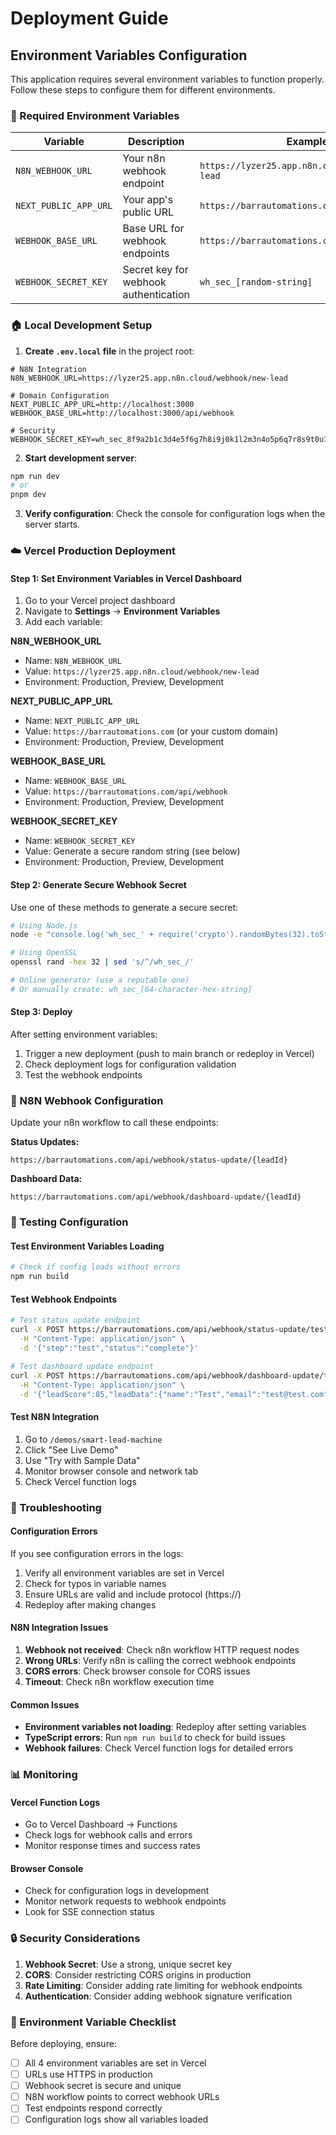 # Deployment Guide

## Environment Variables Configuration

This application requires several environment variables to function properly. Follow these steps to configure them for different environments.

### 🔧 Required Environment Variables

| Variable | Description | Example |
|----------|-------------|---------|
| `N8N_WEBHOOK_URL` | Your n8n webhook endpoint | `https://lyzer25.app.n8n.cloud/webhook/new-lead` |
| `NEXT_PUBLIC_APP_URL` | Your app's public URL | `https://barrautomations.com` |
| `WEBHOOK_BASE_URL` | Base URL for webhook endpoints | `https://barrautomations.com/api/webhook` |
| `WEBHOOK_SECRET_KEY` | Secret key for webhook authentication | `wh_sec_[random-string]` |

### 🏠 Local Development Setup

1. **Create `.env.local` file** in the project root:
```env
# N8N Integration
N8N_WEBHOOK_URL=https://lyzer25.app.n8n.cloud/webhook/new-lead

# Domain Configuration  
NEXT_PUBLIC_APP_URL=http://localhost:3000
WEBHOOK_BASE_URL=http://localhost:3000/api/webhook

# Security
WEBHOOK_SECRET_KEY=wh_sec_8f9a2b1c3d4e5f6g7h8i9j0k1l2m3n4o5p6q7r8s9t0u1v2w3x4y5z6
```

2. **Start development server**:
```bash
npm run dev
# or
pnpm dev
```

3. **Verify configuration**: Check the console for configuration logs when the server starts.

### ☁️ Vercel Production Deployment

#### Step 1: Set Environment Variables in Vercel Dashboard

1. Go to your Vercel project dashboard
2. Navigate to **Settings** → **Environment Variables**
3. Add each variable:

**N8N_WEBHOOK_URL**
- Name: `N8N_WEBHOOK_URL`
- Value: `https://lyzer25.app.n8n.cloud/webhook/new-lead`
- Environment: Production, Preview, Development

**NEXT_PUBLIC_APP_URL**
- Name: `NEXT_PUBLIC_APP_URL`
- Value: `https://barrautomations.com` (or your custom domain)
- Environment: Production, Preview, Development

**WEBHOOK_BASE_URL**
- Name: `WEBHOOK_BASE_URL`
- Value: `https://barrautomations.com/api/webhook`
- Environment: Production, Preview, Development

**WEBHOOK_SECRET_KEY**
- Name: `WEBHOOK_SECRET_KEY`
- Value: Generate a secure random string (see below)
- Environment: Production, Preview, Development

#### Step 2: Generate Secure Webhook Secret

Use one of these methods to generate a secure secret:

```bash
# Using Node.js
node -e "console.log('wh_sec_' + require('crypto').randomBytes(32).toString('hex'))"

# Using OpenSSL
openssl rand -hex 32 | sed 's/^/wh_sec_/'

# Online generator (use a reputable one)
# Or manually create: wh_sec_[64-character-hex-string]
```

#### Step 3: Deploy

After setting environment variables:
1. Trigger a new deployment (push to main branch or redeploy in Vercel)
2. Check deployment logs for configuration validation
3. Test the webhook endpoints

### 🔗 N8N Webhook Configuration

Update your n8n workflow to call these endpoints:

**Status Updates:**
```
https://barrautomations.com/api/webhook/status-update/{leadId}
```

**Dashboard Data:**
```
https://barrautomations.com/api/webhook/dashboard-update/{leadId}
```

### 🧪 Testing Configuration

#### Test Environment Variables Loading
```bash
# Check if config loads without errors
npm run build
```

#### Test Webhook Endpoints
```bash
# Test status update endpoint
curl -X POST https://barrautomations.com/api/webhook/status-update/test123 \
  -H "Content-Type: application/json" \
  -d '{"step":"test","status":"complete"}'

# Test dashboard update endpoint  
curl -X POST https://barrautomations.com/api/webhook/dashboard-update/test123 \
  -H "Content-Type: application/json" \
  -d '{"leadScore":85,"leadData":{"name":"Test","email":"test@test.com","phone":"","message":""}}'
```

#### Test N8N Integration
1. Go to `/demos/smart-lead-machine`
2. Click "See Live Demo"
3. Use "Try with Sample Data"
4. Monitor browser console and network tab
5. Check Vercel function logs

### 🚨 Troubleshooting

#### Configuration Errors
If you see configuration errors in the logs:
1. Verify all environment variables are set in Vercel
2. Check for typos in variable names
3. Ensure URLs are valid and include protocol (https://)
4. Redeploy after making changes

#### N8N Integration Issues
1. **Webhook not received**: Check n8n workflow HTTP request nodes
2. **Wrong URLs**: Verify n8n is calling the correct webhook endpoints
3. **CORS errors**: Check browser console for CORS issues
4. **Timeout**: Check n8n workflow execution time

#### Common Issues
- **Environment variables not loading**: Redeploy after setting variables
- **TypeScript errors**: Run `npm run build` to check for build issues
- **Webhook failures**: Check Vercel function logs for detailed errors

### 📊 Monitoring

#### Vercel Function Logs
- Go to Vercel Dashboard → Functions
- Check logs for webhook calls and errors
- Monitor response times and success rates

#### Browser Console
- Check for configuration logs in development
- Monitor network requests to webhook endpoints
- Look for SSE connection status

### 🔒 Security Considerations

1. **Webhook Secret**: Use a strong, unique secret key
2. **CORS**: Consider restricting CORS origins in production
3. **Rate Limiting**: Consider adding rate limiting for webhook endpoints
4. **Authentication**: Consider adding webhook signature verification

### 📝 Environment Variable Checklist

Before deploying, ensure:
- [ ] All 4 environment variables are set in Vercel
- [ ] URLs use HTTPS in production
- [ ] Webhook secret is secure and unique
- [ ] N8N workflow points to correct webhook URLs
- [ ] Test endpoints respond correctly
- [ ] Configuration logs show all variables loaded
